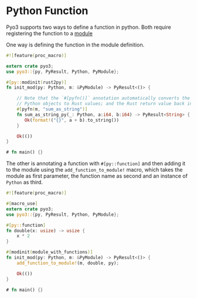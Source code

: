 # Python Function

Pyo3 supports two ways to define a function in python. Both require registering
the function to a [module](./module.md)

One way is defining the function in the module definition.

```rust
#![feature(proc_macro)]

extern crate pyo3;
use pyo3::{py, PyResult, Python, PyModule};

#[py::modinit(rust2py)]
fn init_mod(py: Python, m: &PyModule) -> PyResult<()> {

    // Note that the `#[pyfn()]` annotation automatically converts the arguments from
    // Python objects to Rust values; and the Rust return value back into a Python object.
    #[pyfn(m, "sum_as_string")]
    fn sum_as_string_py(_: Python, a:i64, b:i64) -> PyResult<String> {
       Ok(format!("{}", a + b).to_string())
    }

    Ok(())
}

# fn main() {}
```

The other is annotating a function with `#[py::function]` and then adding it
to the module using the `add_function_to_module!` macro, which takes the module
as first parameter, the function name as second and an instance of `Python`
as third.

```rust
#![feature(proc_macro)]

#[macro_use]
extern crate pyo3;
use pyo3::{py, PyResult, Python, PyModule};

#[py::function]
fn double(x: usize) -> usize {
    x * 2
}

#[modinit(module_with_functions)]
fn init_mod(py: Python, m: &PyModule) -> PyResult<()> {
    add_function_to_module!(m, double, py);

    Ok(())
}

# fn main() {}
```

